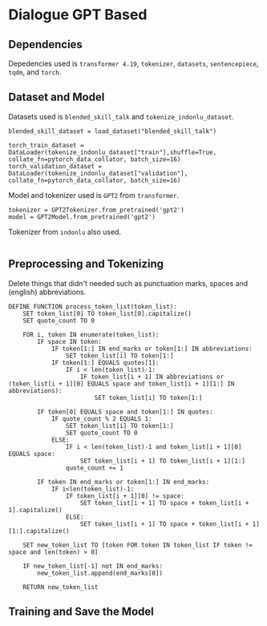 # Dialogue GPT Based

## Dependencies
Depedencies used is `transformer 4.19`, `tokenizer`, `datasets`, `sentencepiece`, `tqdm`, and `torch`.

## Dataset and Model
Datasets used is `blended_skill_talk` and `tokenize_indonlu_dataset`.
```
blended_skill_dataset = load_dataset("blended_skill_talk")

torch_train_dataset = DataLoader(tokenize_indonlu_dataset["train"],shuffle=True, collate_fn=pytorch_data_collator, batch_size=16)
torch_validation_dataset = DataLoader(tokenize_indonlu_dataset["validation"], collate_fn=pytorch_data_collator, batch_size=16)
```

Model and tokenizer used is `GPT2` from `transformer`.
```
tokenizer = GPT2Tokenizer.from_pretrained('gpt2')
model = GPT2Model.from_pretrained('gpt2')
```
Tokenizer from `indonlu` also used.
```

```

## Preprocessing and Tokenizing
Delete things that didn't needed such as punctuation marks, spaces and (english) abbreviations.
```
DEFINE FUNCTION process_token_list(token_list):
    SET token_list[0] TO token_list[0].capitalize()
    SET quote_count TO 0

    FOR i, token IN enumerate(token_list):
        IF space IN token:
            IF token[1:] IN end_marks or token[1:] IN abbreviations:
                SET token_list[i] TO token[1:]
            IF token[1:] EQUALS quotes[1]:
                IF i < len(token_list)-1:
                    IF token_list[i + 1] IN abbreviations or (token_list[i + 1][0] EQUALS space and token_list[i + 1][1:] IN abbreviations):
                        SET token_list[i] TO token[1:]

        IF token[0] EQUALS space and token[1:] IN quotes:
            IF quote_count % 2 EQUALS 1:
                SET token_list[i] TO token[1:]
                SET quote_count TO 0
            ELSE:
                IF i < len(token_list)-1 and token_list[i + 1][0] EQUALS space:
                    SET token_list[i + 1] TO token_list[i + 1][1:]
                quote_count += 1

        IF token IN end_marks or token[1:] IN end_marks:
            IF i<len(token_list)-1:
                IF token_list[i + 1][0] != space:
                    SET token_list[i + 1] TO space + token_list[i + 1].capitalize()
                ELSE:
                    SET token_list[i + 1] TO space + token_list[i + 1][1:].capitalize()

    SET new_token_list TO [token FOR token IN token_list IF token != space and len(token) > 0]

    IF new_token_list[-1] not IN end_marks:
        new_token_list.append(end_marks[0])      

    RETURN new_token_list
```

## Training and Save the Model
